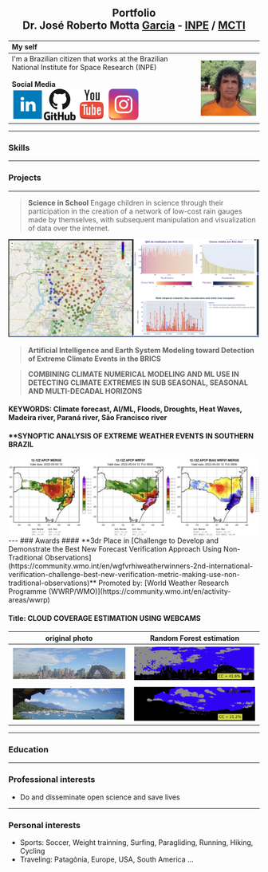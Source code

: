 <!-- BEGIN OF COMMENTS
https://www.markdownguide.org/
https://www.markdownguide.org/cheat-sheet
https://icons-for-free.com/
This is a landing page
END OF COMMENTS -->

<h2 align="center">Portfolio<br/>Dr. José Roberto Motta <strong><u>Garcia</u></strong> - <a href="https://www.gov.br/inpe/pt-br">INPE</a> / <a href="https://www.gov.br/mcti/pt-br">MCTI</a></h2>

| My self | |
|:-|-|
| I'm a Brazilian citizen that works at the Brazilian National Institute for Space Research (INPE)<br/><br/>**Social Media**<br/><a href="https://www.linkedin.com/in/jrmgarcia/" target="_blank"><img src="assets/img/linkedin_64.png" /></a><a href="https://github.com/Garcia-INPE" target="_blank"><img src="assets/img/github_64.png" /></a><a href="https://www.youtube.com/@Garcia_AI_Dev" target="_blank"><img src="assets/img/youtube_64.png" /></a><a href="https://www.instagram.com/garcia_ai_dev" target="_blank"><img src="assets/img/instagram_64.png" /></a> | <img src="assets/img/JRMGarcia.jpeg" alt="JRMG_Headshot" width="200" align="right" /> |

---
### Skills 
---
### Projects
---
> **Science in School**
Engage children in science through their participation in the creation of a network of low-cost rain gauges made by themselves, with subsequent manipulation and visualization of data over the internet.
<img src="assets/img/ScienceInSchool.jpg" /> 

> **Artificial Intelligence and Earth System Modeling toward Detection of Extreme Climate Events in the BRICS**

> **COMBINING CLIMATE NUMERICAL MODELING AND ML USE IN DETECTING CLIMATE EXTREMES IN SUB SEASONAL, SEASONAL AND MULTI-DECADAL HORIZONS**

#### KEYWORDS: Climate forecast, AI/ML, Floods, Droughts, Heat Waves, Madeira river, Paraná river, São Francisco river
#### ****SYNOPTIC ANALYSIS OF EXTREME WEATHER EVENTS IN SOUTHERN BRAZIL**

<img src="assets/img/Aval_ProjGustEscobar.jpg" align="center"/>
---
### Awards
#### **3dr Place in [Challenge to Develop and Demonstrate the Best New Forecast Verification Approach Using Non-Traditional Observations](https://community.wmo.int/en/wgfvrhiweatherwinners-2nd-international-verification-challenge-best-new-verification-metric-making-use-non-traditional-observations)**  
Promoted by: [World Weather Research Programme (WWRP/WMO)](https://community.wmo.int/en/activity-areas/wwrp)

#### **Title**: CLOUD COVERAGE ESTIMATION USING WEBCAMS

| original photo | Random Forest estimation |
|:-:|:-:|
| <img src="assets/img/NonConv-Sidney-Photo.jpg" /> | <img src="assets/img/NonConv-Sidney-RF.jpg" /> |
| <img src="assets/img/NonConv-Ilhabela-Photo.jpg" /> | <img src="assets/img/NonConv-Ilhabela-RF.jpg" /> |
---
### Education
---
### Professional interests
* Do and disseminate open science and save lives
---
### Personal interests
* Sports: Soccer, Weight trainning, Surfing, Paragliding, Running, Hiking, Cycling
* Traveling: Patagônia, Europe, USA, South America ...
  
